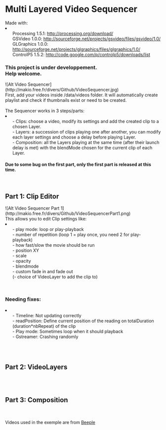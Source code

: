 <h1>Multi Layered Video Sequencer</h1>
Made with:<br>
<li>
	<ul>Processing 1.5.1: <a href="http://processing.org/download/">http://processing.org/download/</a><br>
	GSVideo 1.0.0: <a href="http://sourceforge.net/projects/gsvideo/files/gsvideo/1.0/">http://sourceforge.net/projects/gsvideo/files/gsvideo/1.0/</a><br>
	GLGraphics 1.0.0: <a href="http://sourceforge.net/projects/glgraphics/files/glgraphics/1.0/">http://sourceforge.net/projects/glgraphics/files/glgraphics/1.0/</a><br>
	ControlP5 1.5.2: <a href="http://code.google.com/p/controlp5/downloads/list">http://code.google.com/p/controlp5/downloads/list</a></ul>
</li>

<h3>This project is under developpement.<br>Help welcome.</h3>
![Alt Video Sequencer](http://makio.free.fr/divers/Github/VideoSequencer.jpg)
<br>
First, add your videos inside /data/videos folder. It will automatically create playlist and check if thumbnails exist or need to be created.<br>
<br>
The Sequencer works in 3 steps/parts: 
<li>
	<ul>- Clips: choose a video, modify its settings and add the created clip to a chosen Layer.<br>
	- Layers: a succession of clips playing one after another, you can modify each layer settings and choose a delay before playing Layer.<br>
	- Composition: all the Layers playing at the same time (after their launch delay is met) with the blendMode chosen for the current clip of each Layer.</ul>
</li>
<h4>Due to some bug on the first part, only the first part is released at this time.</h4>
<br>
<h2>Part 1: Clip Editor</h2>
![Alt Video Sequencer Part 1](http://makio.free.fr/divers/Github/VideoSequencerPart1.png)<br>
This allows you to edit Clip settings like:
<li>
	<ul>- play mode: loop or play-playback<br>
	- number of repetition (loop 1 = play once, you need 2 for play-playback)<br>
	- how fast/slow the movie should be run<br>
	- position XY<br>
	- scale<br>
	- opacity<br>
	- blendmode<br>
	- custom fade in and fade out<br>
	(- choice of VideoLayer to add the clip to)</ul>
</li>
<br>
<h3>Needing fixes:</h3>
<li>
	<ul>- Timeline: Not updating correctly<br>
	- readPosition: Define current position of the reading on totalDuration (duration*nbRepeat) of the clip<br>
	- Play mode: Sometimes loop when it should playback<br>
	- Gstreamer: Crashing randomly</ul>
</li>

<br>
<br>
<h2>Part 2: VideoLayers</h2>
<br>
<br>
<h2>Part 3: Composition</h2>
<br>
<br>
Videos used in the exemple are from <a href="http://www.beeple-crap.com/vjclips.php">Beeple</a>